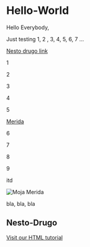 # Hello-World
Hello Everybody,

Just testing 1, 2 , 3, 4, 5, 6, 7 ...


<a href="#nesto-drugo">Nesto drugo link</a>

1

2

3

4

5

<a href="http://www.rotoscopers.com/wp-content/uploads/2013/11/Brave2.jpg">Merida</a>


6

7

8

9


itd

<img src="https://github.com/HowlJenkinsPendragon/hello-world.wiki.git" alt="Moja Merida">




bla, bla, bla

<h2 id="nesto-drugo">Nesto-Drugo</h2>

<a href="https://www.w3schools.com/html/">Visit our HTML tutorial</a>



